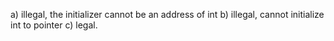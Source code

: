 a) illegal, the initializer cannot be an address of int
b) illegal, cannot initialize int to pointer
c) legal.

